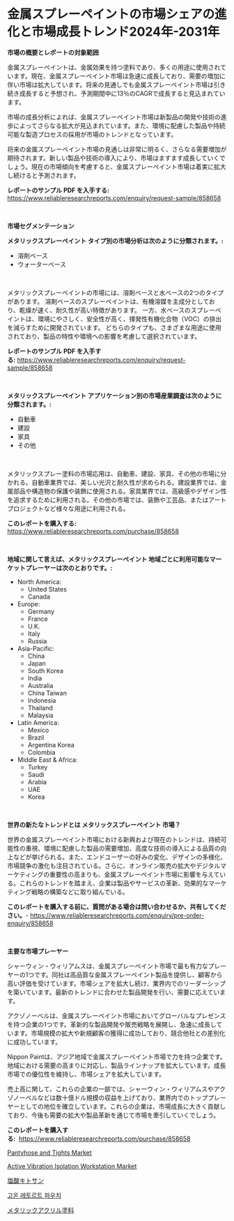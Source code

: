 <p><h1>金属スプレーペイントの市場シェアの進化と市場成長トレンド2024年-2031年</h1></p><p><strong>市場の概要とレポートの対象範囲</strong></p>
<p><p>金属スプレーペイントは、金属効果を持つ塗料であり、多くの用途に使用されています。現在、金属スプレーペイント市場は急速に成長しており、需要の増加に伴い市場は拡大しています。将来の見通しでも金属スプレーペイント市場は引き続き成長すると予想され、予測期間中に13％のCAGRで成長すると見込まれています。</p><p>市場の成長分析によれば、金属スプレーペイント市場は新製品の開発や技術の進歩によってさらなる拡大が見込まれています。また、環境に配慮した製品や持続可能な製造プロセスの採用が市場のトレンドとなっています。</p><p>将来の金属スプレーペイント市場の見通しは非常に明るく、さらなる需要増加が期待されます。新しい製品や技術の導入により、市場はますます成長していくでしょう。現在の市場傾向を考慮すると、金属スプレーペイント市場は着実に拡大し続けると予測されます。</p></p>
<p><strong>レポートのサンプル PDF を入手する:</strong> <a href="https://www.reliableresearchreports.com/enquiry/request-sample/858658">https://www.reliableresearchreports.com/enquiry/request-sample/858658</a></p>
<p>&nbsp;</p>
<p><strong>市場セグメンテーション</strong></p>
<p><strong>メタリックスプレーペイント タイプ別の市場分析は次のように分類されます。:</strong></p>
<p><ul><li>溶剤ベース</li><li>ウォーターベース</li></ul></p>
<p>&nbsp;</p>
<p><p>メタリックスプレーペイントの市場には、溶剤ベースと水ベースの2つのタイプがあります。 溶剤ベースのスプレーペイントは、有機溶媒を主成分としており、乾燥が速く、耐久性が高い特徴があります。 一方、水ベースのスプレーペイントは、環境にやさしく、安全性が高く、揮発性有機化合物（VOC）の排出を減らすために開発されています。 どちらのタイプも、さまざまな用途に使用されており、製品の特性や環境への影響を考慮して選択されています。</p></p>
<p><strong>レポートのサンプル PDF を入手する:</strong>&nbsp;<a href="https://www.reliableresearchreports.com/enquiry/request-sample/858658">https://www.reliableresearchreports.com/enquiry/request-sample/858658</a></p>
<p>&nbsp;</p>
<p><strong> メタリックスプレーペイント アプリケーション別の市場産業調査は次のように分類されます。:</strong></p>
<p><ul><li>自動車</li><li>建設</li><li>家具</li><li>その他</li></ul></p>
<p>&nbsp;</p>
<p><p>メタリックスプレー塗料の市場応用は、自動車、建設、家具、その他の市場に分かれる。自動車業界では、美しい光沢と耐久性が求められる。建設業界では、金属部品や構造物の保護や装飾に使用される。家具業界では、高級感やデザイン性を追求するために利用される。その他の市場では、装飾や工芸品、またはアートプロジェクトなど様々な用途に利用される。</p></p>
<p><strong>このレポートを購入する:</strong>&nbsp; <a href="https://www.reliableresearchreports.com/purchase/858658">https://www.reliableresearchreports.com/purchase/858658</a></p>
<p>&nbsp;</p>
<p><strong>地域に関して言えば、メタリックスプレーペイント 地域ごとに利用可能なマーケットプレーヤーは次のとおりです。:</strong></p>
<p><ul>
    <li>
        North America:
        <ul>
            <li>United States</li>
            <li>Canada</li>
        </ul>
    </li>
    <li>
        Europe:
        <ul>
            <li>Germany</li>
            <li>France</li>
            <li>U.K.</li>
            <li>Italy</li>
            <li>Russia</li>
        </ul>
    </li>
    <li>
        Asia-Pacific:
        <ul>
            <li>China</li>
            <li>Japan</li>
            <li>South Korea</li>
            <li>India</li>
            <li>Australia</li>
            <li>China Taiwan</li>
            <li>Indonesia</li>
            <li>Thailand</li>
            <li>Malaysia</li>
        </ul>
    </li>
    <li>
        Latin America:
        <ul>
            <li>Mexico</li>
            <li>Brazil</li>
            <li>Argentina Korea</li>
            <li>Colombia</li>
        </ul>
    </li>
    <li>
        Middle East & Africa:
        <ul>
            <li>Turkey</li>
            <li>Saudi</li>
            <li>Arabia</li>
            <li>UAE</li>
            <li>Korea</li>
        </ul>
    </li>
    </ul></p>
<p>&nbsp;</p>
<p><strong>世界の新たなトレンドとは メタリックスプレーペイント 市場？</strong></p>
<p><p>世界の金属スプレーペイント市場における新興および現在のトレンドは、持続可能性の重視、環境に配慮した製品の需要増加、高度な技術の導入による品質の向上などが挙げられる。また、エンドユーザーの好みの変化、デザインの多様化、市場競争の激化も注目されている。さらに、オンライン販売の拡大やデジタルマーケティングの重要性の高まりも、金属スプレーペイント市場に影響を与えている。これらのトレンドを踏まえ、企業は製品やサービスの革新、効果的なマーケティング戦略の構築などに取り組んでいる。</p></p>
<p><strong>このレポートを購入する前に、質問がある場合は問い合わせるか、共有してください。</strong>- <a href="https://www.reliableresearchreports.com/enquiry/pre-order-enquiry/858658">https://www.reliableresearchreports.com/enquiry/pre-order-enquiry/858658</a></p>
<p>&nbsp;</p>
<p><strong>主要な市場プレーヤー</strong></p>
<p><p>シャーウィン・ウィリアムスは、金属スプレーペイント市場で最も有力なプレーヤーの1つです。同社は高品質な金属スプレーペイント製品を提供し、顧客から高い評価を受けています。市場シェアを拡大し続け、業界内でのリーダーシップを築いています。最新のトレンドに合わせた製品開発を行い、需要に応えています。</p><p>アクゾノーベルは、金属スプレーペイント市場においてグローバルなプレゼンスを持つ企業の1つです。革新的な製品開発や販売戦略を展開し、急速に成長しています。市場規模の拡大や新規顧客の獲得に成功しており、競合他社との差別化に成功しています。</p><p>Nippon Paintは、アジア地域で金属スプレーペイント市場で力を持つ企業です。地域における需要の高まりに対応し、製品ラインナップを拡大しています。成長市場での優位性を維持し、市場シェアを拡大しています。</p><p>売上高に関して、これらの企業の一部では、シャーウィン・ウィリアムスやアクゾノーベルなどは数十億ドル規模の収益を上げており、業界内でのトッププレーヤーとしての地位を確立しています。これらの企業は、市場成長に大きく貢献しており、今後も需要の拡大や製品革新を通じて市場を牽引していくでしょう。</p></p>
<p><strong>このレポートを購入する:</strong>&nbsp;&nbsp;<a href="https://www.reliableresearchreports.com/purchase/858658">https://www.reliableresearchreports.com/purchase/858658</a></p>
<p><p><a href="https://github.com/prosalinda88/Market-Research-Report-List-3/blob/main/pantyhose-and-tights-market.md">Pantyhose and Tights Market</a></p><p><a href="https://issuu.com/reportprime-2/docs/active-vibration-isolation-workstation-market-size">Active Vibration Isolation Workstation Market</a></p><p><a href="https://medium.com/@rudysimonis2023/%E3%82%AD%E3%83%88%E3%82%B5%E3%83%B3%E5%A1%A9%E9%85%B8%E5%A1%A9%E5%B8%82%E5%A0%B4-%E5%B8%82%E5%A0%B4cagr-%E5%B8%82%E5%A0%B4%E3%83%88%E3%83%AC%E3%83%B3%E3%83%89-%E3%81%8A%E3%82%88%E3%81%B3%E6%88%90%E9%95%B7%E6%88%A6%E7%95%A5%E3%81%AB%E9%96%A2%E3%81%99%E3%82%8Binsights-b9529f9790c1">塩酸キトサン</a></p><p><a href="https://github.com/vsoq0zknh59/Market-Research-Report-List-1/blob/main/24285014534.md">고온 레토르트 파우치</a></p><p><a href="https://github.com/lababdou/Market-Research-Report-List-3/blob/main/87033824960.md">メタリックアクリル塗料</a></p></p>